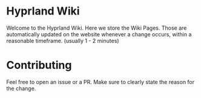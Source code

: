# Hyprland Wiki

Welcome to the Hyprland Wiki. Here we store the Wiki Pages. Those are automatically updated on the website whenever a change occurs, within a reasonable timeframe. (usually 1 - 2 minutes)

# Contributing
Feel free to open an issue or a PR. Make sure to clearly state the reason for the change.
